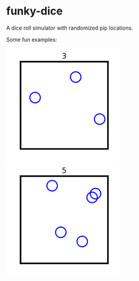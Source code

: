 # funky-dice
A dice roll simulator with randomized pip locations.

Some fun examples:

<img src="https://raw.githubusercontent.com/gjadick/funky-dice/main/example/3.png" width="300" height="300">

<img src="https://raw.githubusercontent.com/gjadick/funky-dice/main/example/5.png" width="300" height="300">
